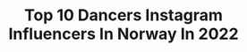 ---
title: Top 10 Dancers Instagram Influencers In Norway In 2022
description: >-
  Find top dancers Instagram influencers in Norway in 2022. Most popular hashtags: #oslo #dancer #norge #dance.
platform: Instagram
hits: 23
text_top: See the top-rated Instagram influencers on inBeat.
text_bottom: Our search engine has 23 Instagram influencers like this in Norway for you to contact.
profiles:
  - username: "i.am.fa"
    fullname: >-
      Fa ฟ้า 파
    bio: >-
      Content creator and dancer, 19 years old. Twitter: @ Fa_official__ Business inquiries through Instagram dm. Link to my YouTube channel:
    location: "Norway"
    followers: 3378
    engagement: 2034
    commentsToLikes: 0.046693
    id: ckapbec1wzlve0i785ypxdp8w
    verified: false
    hashtags: "#rt2020, #recordplayer, #vinyl, #keyshorts"
  - username: "santinomirenna"
    fullname: >-
      Santino Mirenna
    bio: >-
      🇮🇹 Professional Dancer @skalvidansetv2 🔥 Team Nutramino @nutraminonorge
    location: "Norway"
    followers: 15778
    engagement: 887
    commentsToLikes: 0.014760
    id: ckaor283aleu10i78owbn6h96
    verified: false
    hashtags: "#dancing, #dwts, #skalvidanse, #danse"
  - username: "melinamagulas"
    fullname: >-
      MELINA MEYER MAGULAS
    bio: >-
      🇳🇴🇬🇷PhDstudent|Exercise Physiologist|PerformanceCoach Past:Pro Dancer💃🏼Present: runner/xcskier @dahlie.sportswear ❄️ @atomicnordic 🎙 @prestasjonsprat
    location: "Norway"
    followers: 12317
    engagement: 536
    commentsToLikes: 0.057864
    id: ck5btpoowgdih0i11oifrv0ey
    verified: false
    hashtags: "#reklame, #nordmarkaskogsmaraton, #voksi, #lynski"
  - username: "monaberntsen"
    fullname: >-
      Mona Berntsen
    bio: >-
      Norwegian-Moroccan dancer based in L.A 💃🏽 Booking 🇳🇴: na@noracollective.no Booking 🇺🇸: Bloc Agency Other: contact@monaberntsen.com
    location: "Norway"
    followers: 90055
    engagement: 146
    commentsToLikes: 0.017384
    id: ck13brltrwu2r0i19kdyamh4j
    verified: true
    hashtags: "#hmfallfashion, #hmconscious, #fallfashion, #recycledfashion"
  - username: "martinecamilla"
    fullname: >-
      Martine Camilla Brænna
    bio: >-
      Professional dancer and choreographer The Moulin Rouge, Paris✨ RHYTHM Show De Vida ProSem, BDC-NYC BA jazzdance, Oslo National Academy of the Arts 24
    location: "Norway"
    followers: 8214
    engagement: 634
    commentsToLikes: 0.030524
    id: ckap5f6umbeei0i78f7vp0y40
    verified: false
    hashtags: "#oslo, #dancers, #dancer, #lovemyjob"
  - username: "kristinewinter"
    fullname: >-
      KRISTINE WINTER🍒
    bio: >-
      Oslo, Norway📍 Dancer Collaborations/work✉️kristinewintern@gmail.com
    location: "Norway"
    followers: 22225
    engagement: 232
    commentsToLikes: 0.011588
    id: ck5c6m3q15q250i1108dbeekf
    verified: false
    hashtags: "#ginamyway, #spons, #ad, #holditvibe"
  - username: "rebin.j.r"
    fullname: >-
      Rebin Rashid
    bio: >-
      Kurdish | Oslo 🔸👣 41 countries & 30 States🌍 🔸Hunter 🔸MMA Fighter 🔸Mechanic👨‍🔧 🔸Kizomba Dancer 🔸Traveling around the World 🔸Shoot competitor with Gun
    location: "Norway"
    followers: 30646
    engagement: 234
    commentsToLikes: 0.146938
    id: ck134y6jmyrj30i19h1trt59v
    verified: false
    hashtags: "#photojournalism, #travel, #waterreflection, #fjelltid"
  - username: "gorilsynnove"
    fullname: >-
      Gøril Synnøve
    bio: >-
      Norwegian pole dancer and dog mama 🥰
    location: "Norway"
    followers: 107270
    engagement: 204
    commentsToLikes: 0.072952
    id: ck55psj6gba5f0i11vzarpann
    verified: false
    hashtags: "#poledance, #oksawear, #polefitness, #dragonflybrand"
  - username: "_bakerina"
    fullname: >-
      Baked by a Ballerina
    bio: >-
      ~Sharing my passion for bakes and makes ~Aspiring {and failing} pinterest artist ~Norwegian ballet dancer ~@heidicbc_ ~@go_vegan_nordic Ambassador ✨
    location: "Norway"
    followers: 12245
    engagement: 513
    commentsToLikes: 0.149504
    id: ck134m3ngx3j30i19wzytx5m4
    verified: false
    hashtags: "#veganmeal, #oats, #veganyogurt, #govegan"
  - username: "larshenriksen1"
    fullname: >-
      Lars Henriksen
    bio: >-
      🌍 Oslo, Norway 👻 larshenriksen 🏛 Oslo National Academy of the Arts 🏦 Grue Sparebank
    location: "Norway"
    followers: 11756
    engagement: 684
    commentsToLikes: 0.033675
    id: ck0vy8pub2rsk0i19f4751bwv
    verified: false
    hashtags: "#maleportrait, #norge, #dancer, #gay"
---
